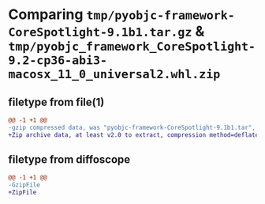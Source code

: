 # Comparing `tmp/pyobjc-framework-CoreSpotlight-9.1b1.tar.gz` & `tmp/pyobjc_framework_CoreSpotlight-9.2-cp36-abi3-macosx_11_0_universal2.whl.zip`

## filetype from file(1)

```diff
@@ -1 +1 @@
-gzip compressed data, was "pyobjc-framework-CoreSpotlight-9.1b1.tar", last modified: Sun Mar 26 11:22:09 2023, max compression
+Zip archive data, at least v2.0 to extract, compression method=deflate
```

## filetype from diffoscope

```diff
@@ -1 +1 @@
-GzipFile
+ZipFile
```

